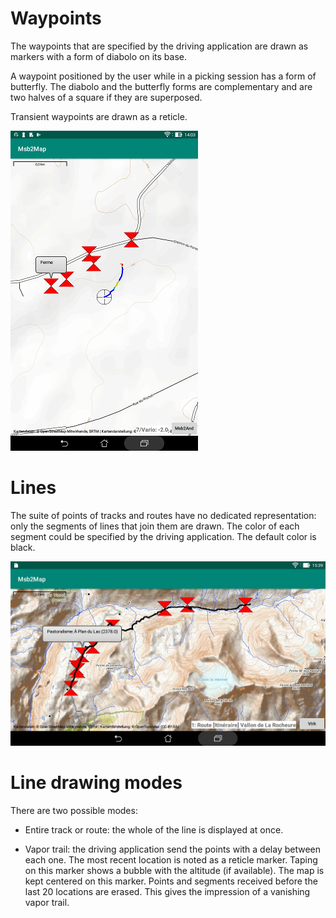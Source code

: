 # Waypoints
The waypoints that are specified by the driving application are
drawn as markers with a form of diabolo on its base.

A waypoint positioned by the user while in a picking session
has a form of butterfly. The diabolo and the butterfly forms
are complementary and are two halves of a square if they are superposed.

Transient waypoints are drawn as a reticle.

![Msb2Map.jpg](Gallery/Msb2Map.jpg)

# Lines
The suite of points of tracks and routes have no dedicated
representation: only the segments of lines that join them are drawn.
The color of each segment could be specified by the driving
application. The default color is black.

![RouteAndWpt.jpg](Gallery/RouteAndWpt.jpg)

# Line drawing modes
There are two possible modes:

+ Entire track or route: the whole of the line is displayed at once.

+ Vapor trail: the driving application send the points with a
 delay between each one. The most recent location is noted as
 a reticle marker. Taping on this marker shows a bubble with
 the altitude (if available). The map is kept centered on this
 marker. Points and segments received before the last 20 locations
 are erased. This gives the impression of a vanishing vapor trail.

